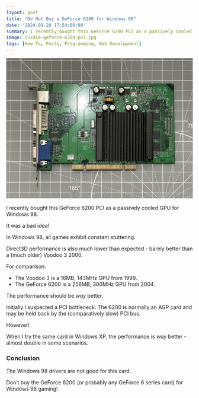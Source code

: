 ```yaml
---
layout: post
title: "Do Not Buy a GeForce 6200 for Windows 98"
date: '2024-09-20 17:54:00:00'
summary: I recently bought this GeForce 6200 PCI as a passively cooled GPU for Windows 98. It was a bad idea!
image: nvidia-geforce-6200-pci.jpg
tags: [How To, Posts, Programming, Web Development]
---
```


![nvidia GeForce 6200 PCI](/img/posts/nvidia-geforce-6200-pci.jpg)

I recently bought this GeForce 6200 PCI as a passively cooled GPU for Windows 98.

It was a bad idea!

In Windows 98, all games exhibit constant stuttering.

Direct3D performance is also much lower than expected - barely better than a (much older) Voodoo 3 2000.

For comparison:

* The Voodoo 3 is a 16MB, 143MHz GPU from 1999.
* The GeForce 6200 is a 256MB, 300MHz GPU from 2004.

The performance should be *way* better.

Initially I suspected a PCI bottleneck. The 6200 is normally an AGP card and may be held back by the (comparatively slow) PCI bus.

However!

When I try the same card in Windows XP, the performance is *way* better - almost double in some scenarios.


### Conclusion

The Windows 98 drivers are not good for this card.

Don’t buy the GeForce 6200 (or probably any GeForce 6 series card) for Windows 98 gaming!

